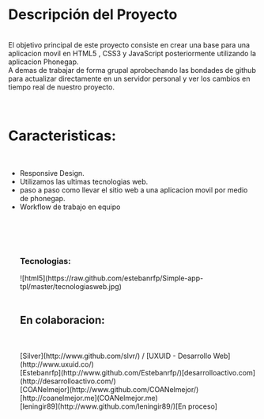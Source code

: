 <h1>Descripción del Proyecto</h1><br>
El objetivo principal de este proyecto consiste en crear una base para una aplicacion movil en HTML5 , CSS3 y JavaScript posteriormente utilizando la aplicacion Phonegap.<br>
A demas de trabajar de forma grupal aprobechando las bondades de github para actualizar directamente en un servidor personal y ver los cambios en tiempo real de nuestro proyecto.
<br>
<br>
<br>
<h1>Caracteristicas:</h1><br>
<ul>
	<li>Responsive Design.</li>
	<li>Utilizamos las ultimas tecnologias web.</li>
	<li>paso a paso como llevar el sitio web a una aplicacion movil por medio de phonegap.</li>
	<li>Workflow de trabajo en equipo</li>
<br>
<br>
<br>
<br>
<h3>Tecnologias:</h3>
![html5](https://raw.github.com/estebanrfp/Simple-app-tpl/master/tecnologiasweb.jpg)
<br>
<br>
<h2>En colaboracion:</h2><br>
<br>[Silver](http://www.github.com/slvr/)  / [UXUID - Desarrollo Web](http://www.uxuid.co/)
<br>[Estebanrfp](http://www.github.com/Estebanrfp/)[desarrolloactivo.com](http://desarrolloactivo.com/)
<br>[COANelmejor](http://www.github.com/COANelmejor/) [http://coanelmejor.me](COANelmejor.me)
<br>[leningir89](http://www.github.com/leningir89/)[En proceso]

